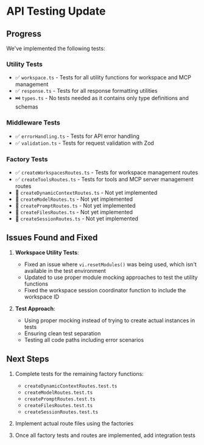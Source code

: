 # API Testing Update

## Progress

We've implemented the following tests:

### Utility Tests

- ✅ `workspace.ts` - Tests for all utility functions for workspace and MCP management
- ✅ `response.ts` - Tests for all response formatting utilities
- ⏭️ `types.ts` - No tests needed as it contains only type definitions and schemas

### Middleware Tests

- ✅ `errorHandling.ts` - Tests for API error handling
- ✅ `validation.ts` - Tests for request validation with Zod

### Factory Tests

- ✅ `createWorkspacesRoutes.ts` - Tests for workspace management routes
- ✅ `createToolsRoutes.ts` - Tests for tools and MCP server management routes
- 🔄 `createDynamicContextRoutes.ts` - Not yet implemented
- 🔄 `createModelRoutes.ts` - Not yet implemented
- 🔄 `createPromptRoutes.ts` - Not yet implemented
- 🔄 `createFilesRoutes.ts` - Not yet implemented
- 🔄 `createSessionRoutes.ts` - Not yet implemented

## Issues Found and Fixed

1. **Workspace Utility Tests**:
   - Fixed an issue where `vi.resetModules()` was being used, which isn't available in the test environment
   - Updated to use proper module mocking approaches to test the utility functions
   - Fixed the workspace session coordinator function to include the workspace ID

2. **Test Approach**:
   - Using proper mocking instead of trying to create actual instances in tests
   - Ensuring clean test separation
   - Testing all code paths including error scenarios

## Next Steps

1. Complete tests for the remaining factory functions:
   - `createDynamicContextRoutes.test.ts`
   - `createModelRoutes.test.ts`
   - `createPromptRoutes.test.ts`
   - `createFilesRoutes.test.ts`
   - `createSessionRoutes.test.ts`

2. Implement actual route files using the factories

3. Once all factory tests and routes are implemented, add integration tests
